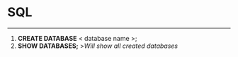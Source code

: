 # SQL
***
1. **CREATE DATABASE** < database name >;
2. **SHOW DATABASES;** 
                 >*Will show all created databases*
